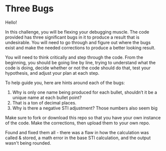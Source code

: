 # Three Bugs

Hello!

In this challenge, you will be flexing your debugging muscle. The code provided has three significant bugs in it to produce a result that is undesirable. You will need to go through and figure out where the bugs exist and make the needed corrections to produce a better looking result.

You will need to think critically and step through the code. From the beginning, you should be going line by line, trying to understand what the code is doing, decide whether or not the code should do that, test your hypothesis, and adjust your plan at each step.

To help guide you, here are hints around each of the bugs:
1. Why is only one name being produced for each bullet, shouldn’t it be a unique name at each bullet point?
2. That is a ton of decimal places.
3. Why is there a negative STI adjustment? Those numbers also seem big

Make sure to fork or download this repo so that you have your own instance of the code. Make the corrections, then upload them to your own repo.

Found and fixed them all - there was a flaw in how the calculation was called & stored, a math error in the base STI calculation, and the output wasn't being rounded.
